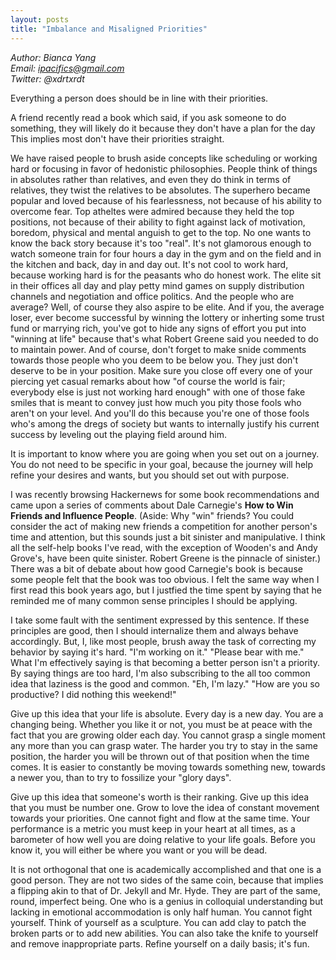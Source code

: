 ```yaml
---
layout: posts
title: "Imbalance and Misaligned Priorities"
---
```

*Author: Bianca Yang*<br>
*Email: ipacifics@gmail.com*<br>
*Twitter: @xdrtxrdt*<br>

Everything a person does should be in line with their priorities. 

A friend recently read a book which said, if you ask someone to do something, they will likely do it 
because they don't have a plan for the day This implies most don't have their priorities straight. 

We have raised people to brush aside concepts like scheduling or working hard or focusing in favor of 
hedonistic philosophies. People think of things in absolutes rather than relatives, and even they do think
in terms of relatives, they twist the relatives to be absolutes. The superhero became popular and loved 
because of his fearlessness, not because of his ability to overcome fear. Top atheltes were admired 
because they held the top positions, not because of their ability to fight against lack of motivation, 
boredom, physical and mental anguish to get to the top. No one wants to know the back story because 
it's too "real". It's not glamorous enough to watch someone train for four hours a day in the gym and 
on the field and in the kitchen and back, day in and day out. It's not cool to work hard, because working 
hard is for the peasants who do honest work. The elite sit in their offices all day and play petty mind 
games on supply distribution channels and negotiation and office politics. And the people who are average? 
Well, of course they also aspire to be elite. And if you, the average loser, ever become 
successful by winning the lottery or inherting some trust fund or marrying rich, you've got to hide any 
signs of effort you put into "winning at life" because that's what Robert Greene said you needed to do 
to maintain power. And of course, don't forget to make snide comments towards those people who you deem 
to be below you. They just don't deserve to be in your position. Make sure you close off every one of your 
piercing yet casual remarks about how "of course the world is fair; everybody else is just not working 
hard enough" with one of those fake smiles that is meant to convey just how much you pity those fools 
who aren't on your level. And you'll do this because you're one of those fools who's among the dregs of 
society but wants to internally justify his current success by leveling out the playing field around him.

It is important to know where you are going when you set out on a journey. You do not need to be specific 
in your goal, because the journey will help refine your desires and wants, but you should set out with 
purpose. 

I was recently browsing Hackernews for some book recommendations and came upon a series of comments about 
Dale Carnegie's __How to Win Friends and Influence People__. (Aside: Why "win" friends? You could 
consider the act of making new friends a competition for another person's time and attention, but 
this sounds just a bit sinister and manipulative. I think all the self-help books I've read, with the 
exception of Wooden's and Andy Grove's, have been quite sinister. Robert Greene is the pinnacle of 
sinister.) There was a bit of debate about how good Carnegie's book is because some people felt that 
the book was too obvious. I felt the same way when I first read this book years ago, but I justfied the 
time spent by saying that he reminded me of many common sense principles I should be applying.

I take some fault with the sentiment expressed by this sentence. If these principles are good, then I 
should internalize them and always behave accordingly. But, I, like most people, brush away the task of 
correcting my behavior by saying it's hard. "I'm working on it." "Please bear with me." What I'm 
effectively saying is that becoming a better person isn't a priority. By saying things are too hard, I'm 
also subscribing to the all too common idea that laziness is the good and common. "Eh, I'm lazy." 
"How are you so productive? I did nothing this weekend!"

Give up this idea that your life is absolute. Every day is a new day. You are a changing being. Whether you 
like it or not, you must be at peace with the fact that you are growing older each day. You cannot 
grasp a single moment any more than you can grasp water. The harder you try to stay in the same position, 
the harder you will be thrown out of that position when the time comes. It is easier to constantly be 
moving towards something new, towards a newer you, than to try to fossilize your "glory days".

Give up this idea that someone's worth is their ranking. Give up this idea that you must be number one. 
Grow to love the idea of constant movement towards your priorities. One cannot fight and flow at the 
same time. Your performance is a metric you must keep in your heart at all times, as a barometer of how 
well you are doing relative to your life goals. Before you know it, you will either be where you want 
or you will be dead.

It is not orthogonal that one is academically accomplished and that one is a good person. They are not two 
sides of the same coin, because that implies a flipping akin to that of Dr. Jekyll and Mr. Hyde. They are 
part of the same, round, imperfect being. One who is a genius in colloquial understanding but lacking 
in emotional accommodation is only half human. You cannot fight yourself. Think of yourself as a sculpture.
You can add clay to patch the broken parts or to add new abilities. You can also take the knife to yourself 
and remove inappropriate parts. Refine yourself on a daily basis; it's fun.
